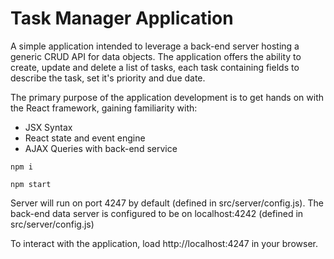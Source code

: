# Task Manager Application

A simple application intended to leverage a back-end server hosting a generic CRUD API for data objects. The application offers the ability to create, update and delete a list of tasks, each task containing fields to describe the task, set it's priority and due date.

The primary purpose of the application development is to get hands on with the React framework, gaining familiarity with:

- JSX Syntax
- React state and event engine
- AJAX Queries with back-end service

```
npm i
```

```
npm start
```

Server will run on port 4247 by default (defined in src/server/config.js).
The back-end data server is configured to be on localhost:4242 (defined in src/server/config.js)

To interact with the application, load http://localhost:4247 in your browser.
